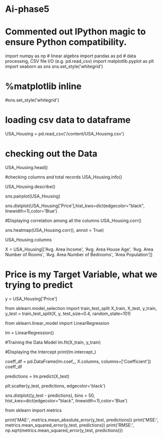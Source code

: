 # Ai-phase5

# Commented out IPython magic to ensure Python compatibility.
import numpy as np # linear algebra
import pandas as pd # data processing, CSV file I/O (e.g. pd.read_csv)
import matplotlib.pyplot as plt
import seaborn as sns
sns.set_style('whitegrid')
# %matplotlib inline
#sns.set_style('whitegrid')

# loading csv data to dataframe
USA_Housing = pd.read_csv('/content/USA_Housing.csv')
# checking out the Data
USA_Housing.head()

#checking columns and total records
USA_Housing.info()

USA_Housing.describe()

sns.pairplot(USA_Housing)

sns.distplot(USA_Housing['Price'],hist_kws=dict(edgecolor="black", linewidth=1),color='Blue')

#Displaying correlation among all the columns
USA_Housing.corr()

sns.heatmap(USA_Housing.corr(), annot = True)

USA_Housing.columns

X = USA_Housing[['Avg. Area Income', 'Avg. Area House Age', 'Avg. Area Number of Rooms',
       'Avg. Area Number of Bedrooms', 'Area Population']]

# Price is my Target Variable, what we trying to predict
y = USA_Housing['Price']

from sklearn.model_selection import train_test_split
X_train, X_test, y_train, y_test = train_test_split(X, y, test_size=0.4, random_state=101)

from sklearn.linear_model import LinearRegression

lm = LinearRegression()

#Training the Data Model
lm.fit(X_train, y_train)

#Displaying the Intercept
print(lm.intercept_)

coeff_df = pd.DataFrame(lm.coef_, X.columns, columns=['Coefficient'])
coeff_df

predictions = lm.predict(X_test)

plt.scatter(y_test, predictions, edgecolor='black')

sns.distplot((y_test - predictions), bins = 50, hist_kws=dict(edgecolor="black", linewidth=1),color='Blue')

from sklearn import metrics

print('MAE:', metrics.mean_absolute_error(y_test, predictions))
print('MSE:', metrics.mean_squared_error(y_test, predictions))
print('RMSE:', np.sqrt(metrics.mean_squared_error(y_test, predictions)))

